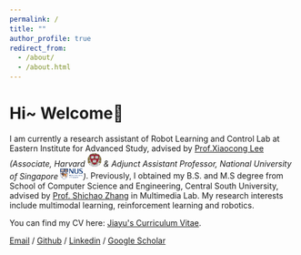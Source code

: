 ```yaml
---
permalink: /
title: ""
author_profile: true
redirect_from: 
  - /about/
  - /about.html
---
```


# Hi~ Welcome👋

I am currently a research assistant of Robot Learning and Control Lab at Eastern Institute for Advanced Study, advised by [Prof.Xiaocong Lee](https://www.xiaocongli.top) *(Associate, Harvard <img src="../images/Harvard_logo.png" alt="school logo" width=25> & Adjunct Assistant Professor, National University of Singapore <img src="../images/nus_logo.png" alt="school logo" width=40>)*. Previously, I obtained my B.S. and M.S degree from School of Computer Science and Engineering, Central South University, advised by [Prof. Shichao Zhang](http://zhangdmlab.com/zsc/) in Multimedia Lab. My research interests include multimodal learning, reinforcement learning and robotics.
 
You can find my CV here: [Jiayu's Curriculum Vitae](../_pages/CV_SJY.pdf).
 
[Email](mailto:jiayusong16@gmail.com) / [Github](https://github.com/Mario0716) / [Linkedin](https://www.linkedin.com/in/jiayusong1999) / [Google Scholar](https://scholar.google.com.hk/citations?user=4qXmEAQAAAAJ&hl=zh-CN)
